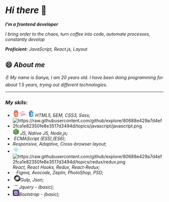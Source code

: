 # ***Hi there*** 👋

***I'm a frontend developer***

*I bring order to the chaos, turn coffee into code, automate processes, constantly develop*

***Proficient:*** *JavaScript, React.js, Layout*

## 😄 ***About me***
✌️ *My name is Sanya, I am 20 years old. I have been doing programming for about 1.5 years, trying out different technologies.*

---

### ***My skils:***
 - <img width="20px" alt="" src="https://raw.githubusercontent.com/github/explore/80688e429a7d4ef2fca1e82350fe8e3517d3494d/topics/html/html.png"/> <img width="20px" alt="" src="https://raw.githubusercontent.com/github/explore/80688e429a7d4ef2fca1e82350fe8e3517d3494d/topics/sass/sass.png"/> <img width="20px" alt="" src="https://raw.githubusercontent.com/github/explore/80688e429a7d4ef2fca1e82350fe8e3517d3494d/topics/css/css.png"/> *HTML5, БЕМ, CSS3, Sass;*
 - <img width="20px" alt="https://raw.githubusercontent.com/github/explore/80688e429a7d4ef2fca1e82350fe8e3517d3494d/topics/javascript/javascript.png" src=""/> <img width="20px" alt="" src="https://raw.githubusercontent.com/github/explore/80688e429a7d4ef2fca1e82350fe8e3517d3494d/topics/nodejs/nodejs.png"/> *JS, Native JS, Node,js;*
 - <img width="20px" alt="" src=""/> *ECMAScript (ES5),(ES6);*
 - *Responsive, Adaptive, Cross-browser layout;*
 - <img width="20px" alt="" src="https://raw.githubusercontent.com/github/explore/80688e429a7d4ef2fca1e82350fe8e3517d3494d/topics/react/react.png"/> <img width="20px" alt="https://raw.githubusercontent.com/github/explore/80688e429a7d4ef2fca1e82350fe8e3517d3494d/topics/redux/redux.png" src=""/> *React, React Hooks, Redux, React-Redux;*
 - <img width="20px" alt="" src=""/> <img width="20px" alt="" src=""/> <img width="20px" alt="" src=""/> <img width="20px" alt="" src=""/>*Figma, Avocode, Zeplin, PhotoShop, PSD;*
 - <img width="20px" alt="" src=""/> <img width="20px" alt="" src="https://raw.githubusercontent.com/github/explore/80688e429a7d4ef2fca1e82350fe8e3517d3494d/topics/json/json.png"/>*Gulp, Json;*
 - <img width="20px" alt="" src="https://raw.githubusercontent.com/github/explore/80688e429a7d4ef2fca1e82350fe8e3517d3494d/topics/jquery/jquery.png"/>*Jquery - (basic);*
 - <img width="20px" alt="" src="https://raw.githubusercontent.com/github/explore/80688e429a7d4ef2fca1e82350fe8e3517d3494d/topics/bootstrap/bootstrap.png"/>*Bootstrap - (basic);*
<!--  - <img width="20px" alt="" src=""/> -->

